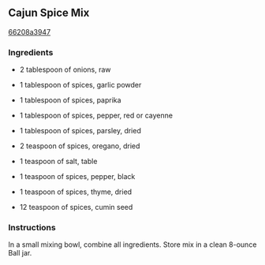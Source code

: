 ## Cajun Spice Mix

[66208a3947](http://www.food.com/recipe/cajun-spice-mix-450179)

### Ingredients

 - 2 tablespoon of onions, raw

 - 1 tablespoon of spices, garlic powder

 - 1 tablespoon of spices, paprika

 - 1 tablespoon of spices, pepper, red or cayenne

 - 1 tablespoon of spices, parsley, dried

 - 2 teaspoon of spices, oregano, dried

 - 1 teaspoon of salt, table

 - 1 teaspoon of spices, pepper, black

 - 1 teaspoon of spices, thyme, dried

 - 12 teaspoon of spices, cumin seed

### Instructions

In a small mixing bowl, combine all ingredients. Store mix in a clean 8-ounce Ball jar.